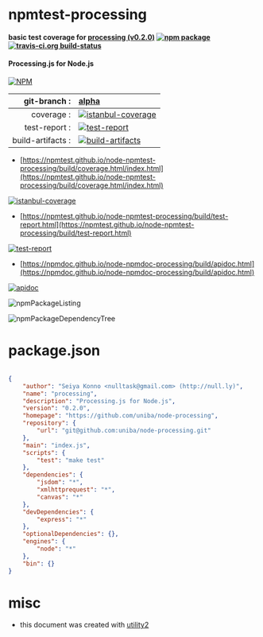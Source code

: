 # npmtest-processing

#### basic test coverage for  [processing (v0.2.0)](https://github.com/uniba/node-processing)  [![npm package](https://img.shields.io/npm/v/npmtest-processing.svg?style=flat-square)](https://www.npmjs.org/package/npmtest-processing) [![travis-ci.org build-status](https://api.travis-ci.org/npmtest/node-npmtest-processing.svg)](https://travis-ci.org/npmtest/node-npmtest-processing)

#### Processing.js for Node.js

[![NPM](https://nodei.co/npm/processing.png?downloads=true&downloadRank=true&stars=true)](https://www.npmjs.com/package/processing)

| git-branch : | [alpha](https://github.com/npmtest/node-npmtest-processing/tree/alpha)|
|--:|:--|
| coverage : | [![istanbul-coverage](https://npmtest.github.io/node-npmtest-processing/build/coverage.badge.svg)](https://npmtest.github.io/node-npmtest-processing/build/coverage.html/index.html)|
| test-report : | [![test-report](https://npmtest.github.io/node-npmtest-processing/build/test-report.badge.svg)](https://npmtest.github.io/node-npmtest-processing/build/test-report.html)|
| build-artifacts : | [![build-artifacts](https://npmtest.github.io/node-npmtest-processing/glyphicons_144_folder_open.png)](https://github.com/npmtest/node-npmtest-processing/tree/gh-pages/build)|

- [https://npmtest.github.io/node-npmtest-processing/build/coverage.html/index.html](https://npmtest.github.io/node-npmtest-processing/build/coverage.html/index.html)

[![istanbul-coverage](https://npmtest.github.io/node-npmtest-processing/build/screenCapture.buildCi.browser.%252Ftmp%252Fbuild%252Fcoverage.lib.html.png)](https://npmtest.github.io/node-npmtest-processing/build/coverage.html/index.html)

- [https://npmtest.github.io/node-npmtest-processing/build/test-report.html](https://npmtest.github.io/node-npmtest-processing/build/test-report.html)

[![test-report](https://npmtest.github.io/node-npmtest-processing/build/screenCapture.buildCi.browser.%252Ftmp%252Fbuild%252Ftest-report.html.png)](https://npmtest.github.io/node-npmtest-processing/build/test-report.html)

- [https://npmdoc.github.io/node-npmdoc-processing/build/apidoc.html](https://npmdoc.github.io/node-npmdoc-processing/build/apidoc.html)

[![apidoc](https://npmdoc.github.io/node-npmdoc-processing/build/screenCapture.buildCi.browser.%252Ftmp%252Fbuild%252Fapidoc.html.png)](https://npmdoc.github.io/node-npmdoc-processing/build/apidoc.html)

![npmPackageListing](https://npmtest.github.io/node-npmtest-processing/build/screenCapture.npmPackageListing.svg)

![npmPackageDependencyTree](https://npmtest.github.io/node-npmtest-processing/build/screenCapture.npmPackageDependencyTree.svg)



# package.json

```json

{
    "author": "Seiya Konno <nulltask@gmail.com> (http://null.ly)",
    "name": "processing",
    "description": "Processing.js for Node.js",
    "version": "0.2.0",
    "homepage": "https://github.com/uniba/node-processing",
    "repository": {
        "url": "git@github.com:uniba/node-processing.git"
    },
    "main": "index.js",
    "scripts": {
        "test": "make test"
    },
    "dependencies": {
        "jsdom": "*",
        "xmlhttprequest": "*",
        "canvas": "*"
    },
    "devDependencies": {
        "express": "*"
    },
    "optionalDependencies": {},
    "engines": {
        "node": "*"
    },
    "bin": {}
}
```



# misc
- this document was created with [utility2](https://github.com/kaizhu256/node-utility2)
